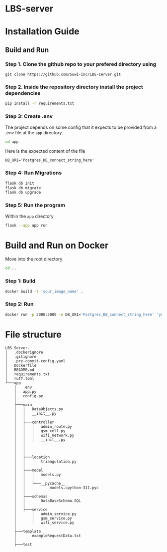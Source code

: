 # LBS-server

# Installation Guide
## Build and Run
### Step 1. Clone the github repo to your prefered directory using
```
git clone https://github.com/Suwi-inc/LBS-server.git
``` 
### Step 2. Inside the repository directory install the project dependencies
```sh
pip install -r requirements.txt
```
### Step 3: Create .env

The project depends on some config that it expects to be provided from a .env file at the `app` directory. 
```sh
cd app
``` 
Here is the expected content of the file
```env
DB_URI='Postgres_DB_connect_string_here'
```
### Step 4: Run Migrations

```sh
flask db init
flask db migrate
flask db upgrade
```
### Step 5: Run the program
Within the `app` directory
```sh
flask --app app run   
```
# Build and Run on Docker
Move into the root directory
```sh
cd .. 
```
### Step 1: Build
```sh
docker build -t 'your_image_name' .   
```
### Step 2: Run
```sh
docker run -p 5000:5000 -e DB_URI='Postgres_DB_connect_string_here' 'your_image_name' 
```
# File structure

```
LBS Server.
│   .dockerignore
│   .gitignore
│   .pre-commit-config.yaml
│   Dockerfile
│   README.md
│   requirements.txt
│   ruff.toml
└───app
    │   .env
    │   app.py
    │   config.py
    │   
    ├───main
    │   │   DataObjects.py
    │   │   __init__.py
    │   │   
    │   ├───controller
    │   │   │   admin_route.py
    │   │   │   gsm_cell.py
    │   │   │   wifi_network.py
    │   │   │   __init__.py
    │   │     
    │   │   
    │   │           
    │   ├───location
    │   │       triangulation.py
    │   │       
    │   ├───model
    │   │   │   models.py
    │   │   │   
    │   │   └───__pycache__
    │   │           models.cpython-311.pyc
    │   │           
    │   ├───schemas
    │   │       DataBaseSchema.SQL
    │   │       
    │   ├───service
    │       │   admin_service.py
    │       │   gsm_service.py
    │       │   wifi_service.py
    │                   
    ├───template
    │       exampleRequestData.txt
    │       
    ├───test
```
